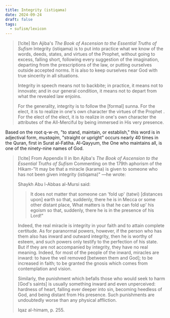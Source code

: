 ```yaml
---
title: Integrity (istiqama)
date: 2024-09-24
draft: false
tags:
  - sufism/lexicon
---
```


> [!cite] Ibn Ajiba's *The Book of Ascension to the Essential Truths of Sufism*
> Integrity (istiqama) is to put into practice what we know of the words, deeds, states, and virtues of the Prophet, without going to excess, falling short, following every suggestion of the imagination, departing from the prescriptions of the law, or putting ourselves outside accepted norms. It is also to keep ourselves near God with true sincerity in all situations.
> 
> Integrity in speech means not to backbite; in practice, it means not to innovate; and in our general condition, it means not to depart from what the revealed law enjoins.
> 
> For the generality, integrity is to follow the [formal] sunna. For the elect, it is to realize in one's own character the virtues of the Prophet . For the elect of the elect, it is to realize in one's own character the attributes of the All-Merciful by being immersed in His very presence.
> 

Based on the root q-w-m, "to stand, maintain, or establish," this word is in adjectival form, *mustaqim*, "straight or upright" occurs nearly 40 times in the Quran, first in Surat al-Fatiha. Al-Qayyum, the One who maintains all, is one of the ninety-nine names of God.

> [!cite] From Appendix II in Ibn Ajiba's *The Book of Ascension to the Essential Truths of Sufism*
> Commenting on the 179th aphorism of the Hikam-"It may be that a miracle (karama) is given to someone who has not been given integrity (istiqama)" —he wrote: 
> 
> Shaykh Abu l-Abbas al-Mursi said:
> 
> > It does not matter that someone can 'fold up' (tatwi) [distances upon] earth so that, suddenly, there he is in Mecca or some other distant place, What matters is that he can fold up' his egoism so that, suddenly, there he is in the presence of his Lord!" 
> 
> Indeed, the real miracle is integrity in your faith and to attain complete certitude. As for paranormal powers, however, if the person who has them also has inward and outward integrity, then he is worthy of esteem, and such powers only testify to the perfection of his state. But if they are not accompanied by integrity, they have no real meaning. Indeed, for most of the people of the inward, miracles are inward: to have the veil removed [between them and God]; to be increased in faith; to be granted the gnosis which comes from contemplation and vision.
> 
> Similarly, the punishment which befalls those who would seek to harm [God's saints] is usually something inward and even unperceived: hardness of heart, falling ever deeper into sin, becoming heedless of God, and being distant from His presence. Such punishments are undoubtedly worse than any physical affliction.
> 
> Iqaz al-himam, p. 255. 

